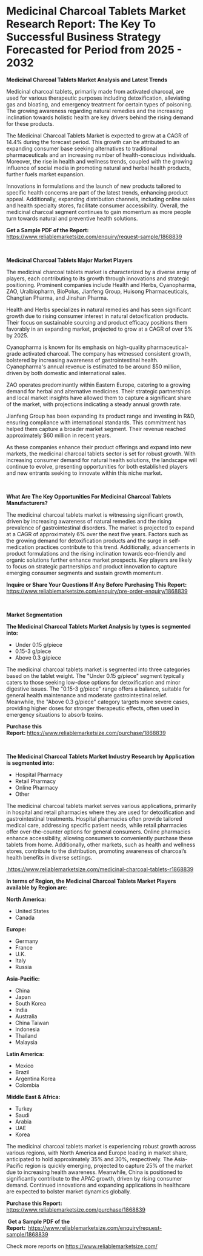 <p><h1>Medicinal Charcoal Tablets Market Research Report: The Key To Successful Business Strategy Forecasted for Period from 2025 - 2032</h1></p><p><strong>Medicinal Charcoal Tablets Market Analysis and Latest Trends</strong></p>
<p><p>Medicinal charcoal tablets, primarily made from activated charcoal, are used for various therapeutic purposes including detoxification, alleviating gas and bloating, and emergency treatment for certain types of poisoning. The growing awareness regarding natural remedies and the increasing inclination towards holistic health are key drivers behind the rising demand for these products. </p><p>The Medicinal Charcoal Tablets Market is expected to grow at a CAGR of 14.4% during the forecast period. This growth can be attributed to an expanding consumer base seeking alternatives to traditional pharmaceuticals and an increasing number of health-conscious individuals. Moreover, the rise in health and wellness trends, coupled with the growing influence of social media in promoting natural and herbal health products, further fuels market expansion. </p><p>Innovations in formulations and the launch of new products tailored to specific health concerns are part of the latest trends, enhancing product appeal. Additionally, expanding distribution channels, including online sales and health specialty stores, facilitate consumer accessibility. Overall, the medicinal charcoal segment continues to gain momentum as more people turn towards natural and preventive health solutions.</p></p>
<p><strong>Get a Sample PDF of the Report:&nbsp;</strong> <a href="https://www.reliablemarketsize.com/enquiry/request-sample/1868839?utm_campaign=3094&utm_medium=2&utm_source=Github&utm_content=ia&utm_term=08032025&utm_id=medicinal-charcoal-tablets">https://www.reliablemarketsize.com/enquiry/request-sample/1868839</a></p>
<p>&nbsp;</p>
<p><strong>Medicinal Charcoal Tablets Major Market Players</strong></p>
<p><p>The medicinal charcoal tablets market is characterized by a diverse array of players, each contributing to its growth through innovations and strategic positioning. Prominent companies include Health and Herbs, Cyanopharma, ZAO, Uralbiopharm, BioPolus, Jianfeng Group, Huisong Pharmaceuticals, Changtian Pharma, and Jinshan Pharma.</p><p>Health and Herbs specializes in natural remedies and has seen significant growth due to rising consumer interest in natural detoxification products. Their focus on sustainable sourcing and product efficacy positions them favorably in an expanding market, projected to grow at a CAGR of over 5% by 2025.</p><p>Cyanopharma is known for its emphasis on high-quality pharmaceutical-grade activated charcoal. The company has witnessed consistent growth, bolstered by increasing awareness of gastrointestinal health. Cyanopharma's annual revenue is estimated to be around $50 million, driven by both domestic and international sales.</p><p>ZAO operates predominantly within Eastern Europe, catering to a growing demand for herbal and alternative medicines. Their strategic partnerships and local market insights have allowed them to capture a significant share of the market, with projections indicating a steady annual growth rate.</p><p>Jianfeng Group has been expanding its product range and investing in R&D, ensuring compliance with international standards. This commitment has helped them capture a broader market segment. Their revenue reached approximately $60 million in recent years.</p><p>As these companies enhance their product offerings and expand into new markets, the medicinal charcoal tablets sector is set for robust growth. With increasing consumer demand for natural health solutions, the landscape will continue to evolve, presenting opportunities for both established players and new entrants seeking to innovate within this niche market.</p></p>
<p>&nbsp;</p>
<p><strong>What Are The Key Opportunities For Medicinal Charcoal Tablets Manufacturers?</strong></p>
<p><p>The medicinal charcoal tablets market is witnessing significant growth, driven by increasing awareness of natural remedies and the rising prevalence of gastrointestinal disorders. The market is projected to expand at a CAGR of approximately 6% over the next five years. Factors such as the growing demand for detoxification products and the surge in self-medication practices contribute to this trend. Additionally, advancements in product formulations and the rising inclination towards eco-friendly and organic solutions further enhance market prospects. Key players are likely to focus on strategic partnerships and product innovation to capture emerging consumer segments and sustain growth momentum.</p></p>
<p><strong>Inquire or Share Your Questions If Any Before Purchasing This Report:</strong> <a href="https://www.reliablemarketsize.com/enquiry/pre-order-enquiry/1868839?utm_campaign=3094&utm_medium=2&utm_source=Github&utm_content=ia&utm_term=08032025&utm_id=medicinal-charcoal-tablets">https://www.reliablemarketsize.com/enquiry/pre-order-enquiry/1868839</a></p>
<p>&nbsp;</p>
<p><strong>Market Segmentation</strong></p>
<p><strong>The Medicinal Charcoal Tablets Market Analysis by types is segmented into:</strong></p>
<p><ul><li>Under 0.15 g/piece</li><li>0.15-3 g/piece</li><li>Above 0.3 g/piece</li></ul></p>
<p><p>The medicinal charcoal tablets market is segmented into three categories based on the tablet weight. The "Under 0.15 g/piece" segment typically caters to those seeking low-dose options for detoxification and minor digestive issues. The "0.15-3 g/piece" range offers a balance, suitable for general health maintenance and moderate gastrointestinal relief. Meanwhile, the "Above 0.3 g/piece" category targets more severe cases, providing higher doses for stronger therapeutic effects, often used in emergency situations to absorb toxins.</p></p>
<p><strong>Purchase this Report:&nbsp;</strong><a href="https://www.reliablemarketsize.com/purchase/1868839?utm_campaign=3094&utm_medium=2&utm_source=Github&utm_content=ia&utm_term=08032025&utm_id=medicinal-charcoal-tablets">https://www.reliablemarketsize.com/purchase/1868839</a></p>
<p>&nbsp;</p>
<p><strong>The Medicinal Charcoal Tablets Market Industry Research by Application is segmented into:</strong></p>
<p><ul><li>Hospital Pharmacy</li><li>Retail Pharmacy</li><li>Online Pharmacy</li><li>Other</li></ul></p>
<p><p>The medicinal charcoal tablets market serves various applications, primarily in hospital and retail pharmacies where they are used for detoxification and gastrointestinal treatments. Hospital pharmacies often provide tailored medical care, addressing specific patient needs, while retail pharmacies offer over-the-counter options for general consumers. Online pharmacies enhance accessibility, allowing consumers to conveniently purchase these tablets from home. Additionally, other markets, such as health and wellness stores, contribute to the distribution, promoting awareness of charcoal’s health benefits in diverse settings.</p></p>
<p><a href="https://www.reliablemarketsize.com/medicinal-charcoal-tablets-r1868839?utm_campaign=3094&utm_medium=2&utm_source=Github&utm_content=ia&utm_term=08032025&utm_id=medicinal-charcoal-tablets">&nbsp;https://www.reliablemarketsize.com/medicinal-charcoal-tablets-r1868839</a></p>
<p><strong>In terms of Region, the Medicinal Charcoal Tablets Market Players available by Region are:</strong></p>
<p>
    <p> <strong> North America: </strong>
        <ul>
            <li>United States</li>
            <li>Canada</li>
        </ul>
        </p> 
    <p> <strong> Europe: </strong>
        <ul>
            <li>Germany</li>
            <li>France</li>
            <li>U.K.</li>
            <li>Italy</li>
            <li>Russia</li>
        </ul>
        </p> 
    <p> <strong> Asia-Pacific: </strong>
        <ul>
            <li>China</li>
            <li>Japan</li>
            <li>South Korea</li>
            <li>India</li>
            <li>Australia</li>
            <li>China Taiwan</li>
            <li>Indonesia</li>
            <li>Thailand</li>
            <li>Malaysia</li>
        </ul>
        </p> 
    <p> <strong> Latin America: </strong>
        <ul>
            <li>Mexico</li>
            <li>Brazil</li>
            <li>Argentina Korea</li>
            <li>Colombia</li>
        </ul>
        </p> 
    <p> <strong> Middle East & Africa: </strong>
        <ul>
            <li>Turkey</li>
            <li>Saudi</li>
            <li>Arabia</li>
            <li>UAE</li>
            <li>Korea</li>
        </ul>
    </p>
    </p>
<p><p>The medicinal charcoal tablets market is experiencing robust growth across various regions, with North America and Europe leading in market share, anticipated to hold approximately 35% and 30%, respectively. The Asia-Pacific region is quickly emerging, projected to capture 25% of the market due to increasing health awareness. Meanwhile, China is positioned to significantly contribute to the APAC growth, driven by rising consumer demand. Continued innovations and expanding applications in healthcare are expected to bolster market dynamics globally.</p></p>
<p><strong>Purchase this Report: </strong><a href="https://www.reliablemarketsize.com/purchase/1868839?utm_campaign=3094&utm_medium=2&utm_source=Github&utm_content=ia&utm_term=08032025&utm_id=medicinal-charcoal-tablets">https://www.reliablemarketsize.com/purchase/1868839</a></p>
<p>&nbsp;<strong>Get a Sample PDF of the Report:&nbsp;&nbsp;</strong><a href="https://www.reliablemarketsize.com/enquiry/request-sample/1868839?utm_campaign=3094&utm_medium=2&utm_source=Github&utm_content=ia&utm_term=08032025&utm_id=medicinal-charcoal-tablets">https://www.reliablemarketsize.com/enquiry/request-sample/1868839</a></p>
<p><strong></strong></p>
<p>Check more reports on <a href="https://www.reliablemarketsize.com/?utm_campaign=3094&utm_medium=2&utm_source=Github&utm_content=ia&utm_term=08032025&utm_id=medicinal-charcoal-tablets">https://www.reliablemarketsize.com/</a></p>